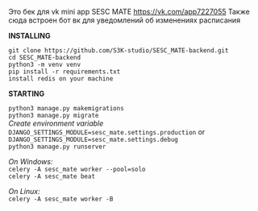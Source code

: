 Это бек для vk mini app SESC MATE https://vk.com/app7227055
Также сюда встроен бот вк для уведомлений об изменениях расписания


**INSTALLING**

`git clone https://github.com/S3K-studio/SESC_MATE-backend.git`  
`cd SESC_MATE-backend`  
`python3 -m venv venv`  
`pip install -r requirements.txt`  
`install redis on your machine`

**STARTING**

`python3 manage.py makemigrations`  
`python3 manage.py migrate`  
*Create environment variable*   
`DJANGO_SETTINGS_MODULE=sesc_mate.settings.production` or `DJANGO_SETTINGS_MODULE=sesc_mate.settings.debug`  
`python3 manage.py runserver`

*On Windows:*   
`celery -A sesc_mate worker --pool=solo`    
`celery -A sesc_mate beat`  

*On Linux:*   
`celery -A sesc_mate worker -B`
